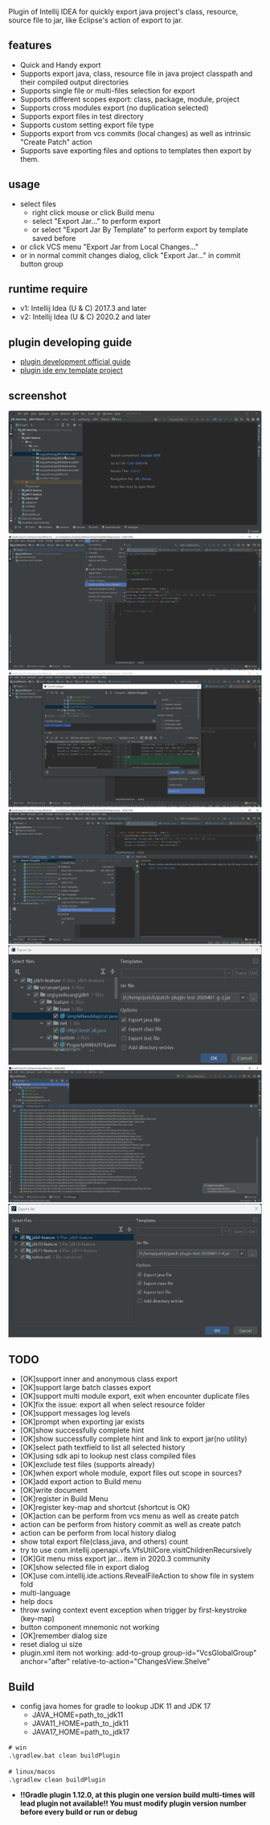 <!-- Plugin description -->
Plugin of Intellij IDEA for quickly export java project's class, resource, source file to jar, like Eclipse's action of export to jar. 

## features
- Quick and Handy export
- Supports export java, class, resource file in java project classpath and their compiled output directories
- Supports single file or multi-files selection for export
- Supports different scopes export: class, package, module, project
- Supports cross modules export (no duplication selected)
- Supports export files in test directory
- Supports custom setting export file type
- Supports export from vcs commits (local changes) as well as intrinsic "Create Patch" action 
- Supports save exporting files and options to templates then export by them.

## usage
- select files
  - right click mouse or click Build menu
  - select "Export Jar..." to perform export
  - or select "Export Jar By Template" to perform export by template saved before
- or click VCS menu  "Export Jar from Local Changes..."
- or in normal commit changes dialog, click "Export Jar..." in commit button group
<!-- Plugin description end -->

## runtime require
- v1: Intellij Idea (U & C) 2017.3 and later
- v2: Intellij Idea (U & C) 2020.2 and later

## plugin developing guide
- [plugin development official guide](https://plugins.jetbrains.com/docs/intellij/intellij-artifacts.html)
- [plugin ide env template project](https://github.com/JetBrains/intellij-platform-plugin-template)

## screenshot
![From Build Menu](image/export-jar-menus.gif)
![From VCS Menu](image/export-jar-local-changes-vcs-menu.png)
![From Normal Commit](image/export-jar-local-changes-add-to-commit-button-group.png)
![From Local Changes Pop Menu](image/export-jar-local-changes-right-click.png)
![Setting Dialog](image/export-jar-setting.gif)
![Export Status](image/export-jar-result.png)
![Template Operation](image/export-jar-template.gif)

## TODO 
- [OK]support inner and anonymous class export
- [OK]support large batch classes  export
- [OK]support multi module export, exit when encounter duplicate files
- [OK]fix the issue: export all when select resource folder
- [OK]support messages log levels
- [OK]prompt when exporting jar exists
- [OK]show successfully complete hint
- [OK]show successfully complete hint and link to export jar(no utility)
- [OK]select path textfield to list all selected history
- [OK]using sdk api to lookup nest class compiled files
- [OK]exclude test files (supports already)
- [OK]when export whole module, export files out scope in sources?
- [OK]add export action to Build menu
- [OK]write document
- [OK]register in Build Menu
- [OK]register key-map and shortcut (shortcut is OK)
- [OK]action can be perform from vcs menu as well as create patch
- action can be perform from history commit as well as create patch
- action can be perform from local history dialog
- show total export file(class,java, and others) count  
- try to use com.intellij.openapi.vfs.VfsUtilCore.visitChildrenRecursively  
- [OK]Git menu miss export jar... item in 2020.3 community
- [OK]show selected file in export dialog
- [OK]use com.intellij.ide.actions.RevealFileAction to show file in system fold
- multi-language
- help docs
- throw swing context event exception when trigger by first-keystroke (key-map)
- button component mnemonic not working
- [OK]remember dialog size
- reset dialog ui size
- plugin.xml item not working: add-to-group group-id="VcsGlobalGroup" anchor="after" relative-to-action="ChangesView.Shelve"
## Build
- config java homes for gradle to lookup JDK 11 and JDK 17
  - JAVA_HOME=path_to_jdk11
  - JAVA11_HOME=path_to_jdk11
  - JAVA17_HOME=path_to_jdk17

```shell
# win
.\gradlew.bat clean buildPlugin

# linux/macos
.\gradlew clean buildPlugin
```
- **!!Gradle plugin 1.12.0, at this plugin one version build multi-times will lead plugin not available!! You must modify plugin version number before every build or run or debug**
